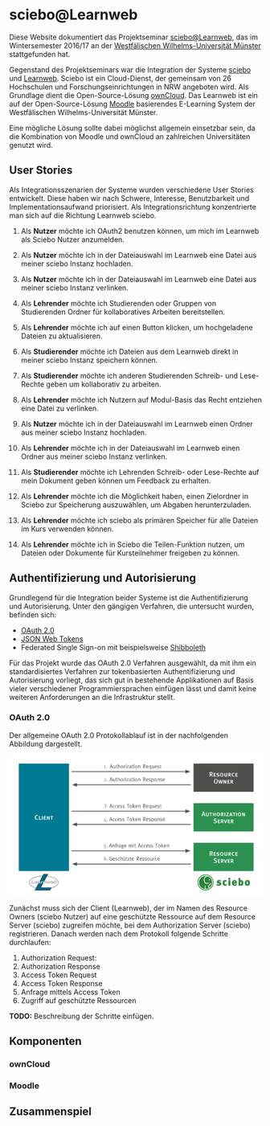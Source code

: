 # sciebo@Learnweb
Diese Website dokumentiert das Projektseminar [sciebo@Learnweb](https://www.wi.uni-muenster.de/de/studierende/lehrangebot/227197), das im Wintersemester 2016/17 an der [Westfälischen Wilhelms-Universität Münster](http://www.uni-muenster.de/) stattgefunden hat.

Gegenstand des Projektseminars war die Integration der Systeme [sciebo](https://www.sciebo.de/) und [Learnweb](https://www.uni-muenster.de/LearnWeb/learnweb2/). Sciebo ist ein Cloud-Dienst, der gemeinsam von 26 Hochschulen und Forschungseinrichtungen in NRW angeboten wird. Als Grundlage dient die Open-Source-Lösung [ownCloud](https://owncloud.org/). Das Learnweb ist ein auf der Open-Source-Lösung [Moodle](https://moodle.org/) basierendes E-Learning System der Westfälischen Wilhelms-Universität Münster.

Eine mögliche Lösung sollte dabei möglichst allgemein einsetzbar sein, da die Kombination von Moodle und ownCloud an zahlreichen Universitäten genutzt wird.

## User Stories
Als Integrationsszenarien der Systeme wurden verschiedene User Stories entwickelt. Diese haben wir nach Schwere, Interesse, Benutzbarkeit und Implementationsaufwand priorisiert. Als Integrationsrichtung konzentrierte man sich auf die Richtung Learnweb <i class="fa fa-long-arrow-right" aria-hidden="true"></i> sciebo. 

1. Als **Nutzer** möchte ich OAuth2 benutzen können, um mich im Learnweb als Sciebo Nutzer anzumelden.
 
2. Als **Nutzer** möchte ich in der Dateiauswahl im Learnweb eine Datei aus meiner sciebo Instanz hochladen. 

3. Als **Nutzer** möchte ich in der Dateiauswahl im Learnweb eine Datei aus meiner sciebo Instanz verlinken.

4. Als **Lehrender** möchte ich Studierenden oder Gruppen von Studierenden Ordner für kollaboratives Arbeiten bereitstellen. 

5. Als **Lehrender** möchte ich auf einen Button klicken, um hochgeladene Dateien zu aktualisieren.

6. Als **Studierender** möchte ich Dateien aus dem Learnweb direkt in meiner sciebo Instanz speichern können.

7. Als **Studierender** möchte ich anderen Studierenden Schreib- und Lese-Rechte geben um kollaborativ zu arbeiten. 

8. Als **Lehrender** möchte ich Nutzern auf Modul-Basis das Recht entziehen eine Datei zu verlinken.

9. Als **Nutzer** möchte ich in der Dateiauswahl im Learnweb einen Ordner aus meiner sciebo Instanz hochladen.

10. Als **Lehrender** möchte ich in der Dateiauswahl im Learnweb einen Ordner aus meiner sciebo Instanz verlinken.

11. Als **Studierender** möchte ich Lehrenden Schreib- oder Lese-Rechte auf mein Dokument geben können um Feedback zu erhalten.

12. Als **Lehrender** möchte ich die Möglichkeit haben, einen Zielordner in Sciebo zur Speicherung auszuwählen, um Abgaben herunterzuladen.

13. Als **Lehrender** möchte ich sciebo als primären Speicher für alle Dateien im Kurs verwenden können.

14. Als **Lehrender** möchte ich in Sciebo die Teilen-Funktion nutzen, um Dateien oder Dokumente für Kursteilnehmer freigeben zu können.


## Authentifizierung und Autorisierung
Grundlegend für die Integration beider Systeme ist die Authentifizierung und Autorisierung. Unter den gängigen Verfahren, die untersucht wurden, befinden sich:

* [OAuth 2.0](https://oauth.net/2/)
* [JSON Web Tokens](https://jwt.io/)
* Federated Single Sign-on mit beispielsweise [Shibboleth](https://shibboleth.net/)

Für das Projekt wurde das OAuth 2.0 Verfahren ausgewählt, da mit ihm ein standardisiertes Verfahren zur tokenbasierten Authentifizierung und Autorisierung vorliegt, das sich gut in bestehende Applikationen auf Basis vieler verschiedener Programmiersprachen einfügen lässt und damit keine weiteren Anforderungen an die Infrastruktur stellt.

### OAuth 2.0
Der allgemeine OAuth 2.0 Protokollablauf ist in der nachfolgenden Abbildung dargestellt.

![Authorization Code Flow](images/oauth-allgemein.svg)

Zunächst muss sich der Client (Learnweb), der im Namen des Resource Owners (sciebo Nutzer) auf eine geschützte Ressource auf dem Resource Server (sciebo) zugreifen möchte, bei dem Authorization Server (sciebo) registrieren. Danach werden nach dem Protokoll folgende Schritte durchlaufen:

1. Authorization Request:
2. Authorization Response
3. Access Token Request
4. Access Token Response
5. Anfrage mittels Access Token
6. Zugriff auf geschützte Ressourcen

<div class="alert alert-danger">
  <strong>TODO:</strong> Beschreibung der Schritte einfügen.
</div>

## Komponenten

### ownCloud

### Moodle

## Zusammenspiel
